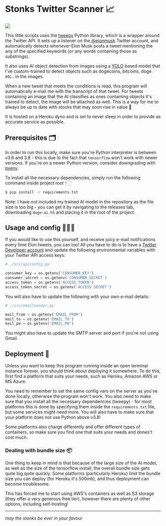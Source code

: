 # Stonks Twitter Scanner 📈

<img src="https://img.shields.io/badge/python-3.6%20%7C%203.7%20%7C%203.8-blue" />

This little scripts uses the [tweepy](https://www.tweepy.org/) Python library, which is a wrapper around the Twitter API.
It sets up a listener on the [@elonmusk](https://twitter.com/elonmusk) Twitter account, and automatically detects whenever Elon Musk posts a tweet mentioning the any of the specified keywords
(or any words containing those as substrings). 

It also uses AI object detection from images using a [YOLO](https://pjreddie.com/darknet/yolo/) based model that I've custom-trained to detect
objects such as dogecoins, bitcoins, doge etc.. in the images.

When a new tweet that meets the conditions is read, this program will automatically e-mail me with the transcript of that tweet. For tweets containing an image that the AI
classifies as ones containing objects it's trained to detect, the image will be attached as well. This is a way for me
to always be up to date with stocks that may soon rise in value 🤡

It is hosted on a Heroku dyno and is set to never sleep in order to provide as accurate service as possible.

## Prerequisites 🗂

In order to run this locally, make sure you're Python interpreter is between v3.6 and 3.8 - 
this is due to the fact that `tensorflow` won't work with newer versions. If you're on a newer
Python version, consider downgrading with [pyenv](https://github.com/pyenv/pyenv).

To install all the necessary dependencies, simply run the following command inside project root 👇🏻

```bash
$ pip install -r requirements.txt
```

Note:
I have *not* included my trained AI model in the repository as the file size is too big - you can get it by navigating to the releases tab, downloading `doge-ai.h5` and placing it in the root
of the project.

## Usage and config 👨🏻‍💻

If you would like to use this yourself, and receive juicy e-mail notifications every time
Elon tweets, you can too! All you have to do is to have a [Twitter Developer account](https://developer.twitter.com/en) and update the following environmental variables with your
Twitter API access keys:

```python
# ./src/apiconfig.py

consumer_key = os.getenv('CONSUMER_KEY')
consumer_secret = os.getenv('CONSUMER_SECRET')
access_token = os.getenv('ACCESS_TOKEN')
access_token_secret = os.getenv('ACCESS_SECRET')
```

You will also have to update the following with your own e-mail details:

```python
# ./src/emailsender.py

mail_from = os.getenv('EMAIL_FROM')
mail_to = os.getenv('EMAIL_TO')
mail_pw = os.getenv('EMAIL_PW')
```
You might also have to update the SMTP server and port if you're not using Gmail.

## Deployment 🚀

Unless you want to keep this program running inside an open terminal instance forever, you should think about
deploying it somewhere. To do this, first find a platform that suits your needs, such as Heroku, Amazon AWS or MS Azure.

You need to remember to set the same config vars on the server as you've done locally, otherwise
the program won't work. You also need to make sure that you install all the necessary dependencies (tweepy) - for most platforms this is done
by specifying them inside the `requirements.txt` file, but some services might need more. You will also have to make sure that your platform does not use Python above v3.8!

Some platforms also charge differently and offer different types of containers, so make sure you find one that suits your needs and dones't cost much.

### Dealing with bundle size 📦
One thing to keep in mind is that because of the large size of the AI model, as well as the size of the tensorflow install, the overall bundle size gets quite big quite quickly. Some platforms
(particularly Heroku) limit the bundle size you can deploy (for Heroku it's 500mb), and thus deployment
can become troublesome.

This has forced me to start using AWS's containers as well as S3 storage (they offer a very generous free tier), however there are plenty of other options, including self-hosting!

---
_may the stonks be ever in your favour_
